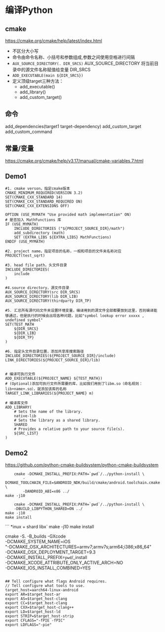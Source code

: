 # 编译Python
## cmake
https://cmake.org/cmake/help/latest/index.html
- 不区分大小写
- 命令由命令名称、小括号和参数组成,参数之间使用空格进行间隔
- `AUX_SOURCE_DIRECTORY(. DIR_SRCS)` AUX_SOURCE_DIRECTORY 将当前目录中的源文件名称赋值给变量 DIR_SRCS 
- `ADD_EXECUTABLE(main ${DIR_SRCS})` 
- 定义顶级target三种方法：
  - add_executable()
  - add_library()
  - add_custom_target()

## 命令
add_dependencies(target1 target-dependency)
add_custom_target
add_custom_command
## 常量/变量
https://cmake.org/cmake/help/v3.17/manual/cmake-variables.7.html

## Demo1
```
#1. cmake verson，指定cmake版本 
CMAKE_MINIMUM_REQUIRED(VERSION 3.2)
SET(CMAKE_CXX_STANDARD 14)
SET(CMAKE_CXX_STANDARD_REQUIRED ON)
SET(CMAKE_CXX_EXTENSIONS OFF)

OPTION (USE_MYMATH "Use provided math implementation" ON)
# 是否加入 MathFunctions 库
IF (USE_MYMATH)
    INCLUDE_DIRECTORIES ("${PROJECT_SOURCE_DIR}/math")
    add_subdirectory (math)
    SET (EXTRA_LIBS ${EXTRA_LIBS} MathFunctions)
ENDIF (USE_MYMATH)

#2. project name，指定项目的名称，一般和项目的文件夹名称对应
PROJECT(test_sqrt)

#3. head file path，头文件目录
INCLUDE_DIRECTORIES(
    include
)

#4.source directory，源文件目录
AUX_SOURCE_DIRECTORY(src DIR_SRCS)
AUX_SOURCE_DIRECTORY(lib DIR_LIB)
AUX_SOURCE_DIRECTORY(thirdparty DIR_TP)

#5. 汇总所有源代码文件夹设置环境变量，编译用到的源文件全部都要放到这里，否则编译能够通过，但是执行的时候会出现各种问题，比如"symbol lookup error xxxxx , undefined symbol"
SET(TEST_MATH
    ${DIR_SRCS}
    ${DIR_LIB}
    ${DIR_TP}
)

#6. 指定头文件目录位置，添加共享库搜索路径
INCLUDE_DIRECTORIES(${PROJECT_SOURCE_DIR}/include)
LINK_DIRECTORIES(${PROJECT_SOURCE_DIR}/lib)


# 编译可执行文件
ADD_EXECUTABLE(${PROJECT_NAME} ${TEST_MATH})
# (Optional)添加可执行文件所需要的库，比如我们用到了libm.so（命名规则：lib+name+.so），就添加该库的名称
TARGET_LINK_LIBRARIES(${PROJECT_NAME} m)

# 编译库文件
ADD_LIBRARY( 
    # Sets the name of the library.
    native-lib
    # Sets the library as a shared library.
    SHARED
    # Provides a relative path to your source file(s).
    ${SRC_LIST}
)
```
## Demo2
https://github.com/python-cmake-buildsystem/python-cmake-buildsystem

``` Android
    cmake -DCMAKE_INSTALL_PREFIX:PATH=`pwd`/../python-install \
        -DCMAKE_TOOLCHAIN_FILE=$ANDROID_NDK/build/cmake/android.toolchain.cmake \
        -DANDROID_ABI=x86 ../
make -j10
```
``` *inux
    cmake -DCMAKE_INSTALL_PREFIX:PATH=`pwd`/../python-install \
    -DBUILD_LIBPYTHON_SHARED=ON ../
make -j10
make install
```
``` *inux + shard libx`
make -j10
make install


cmake -S. -B_builds -GXcode \
    -DCMAKE_SYSTEM_NAME=iOS \
    "-DCMAKE_OSX_ARCHITECTURES=armv7;armv7s;arm64;i386;x86_64" \
    -DCMAKE_OSX_DEPLOYMENT_TARGET=9.3 \
    -DCMAKE_INSTALL_PREFIX=`pwd`/_install \
    -DCMAKE_XCODE_ATTRIBUTE_ONLY_ACTIVE_ARCH=NO \
    -DCMAKE_IOS_INSTALL_COMBINED=YES
```

## Tell configure what flags Android requires.
// Tell configure what tools to use.
target_host=aarch64-linux-android
export AR=$target_host-ar
export AS=$target_host-clang
export CC=$target_host-clang
export CXX=$target_host-clang++
export LD=$target_host-ld
export STRIP=$target_host-strip
export CFLAGS="-fPIE -fPIC"
export LDFLAGS="-pie"